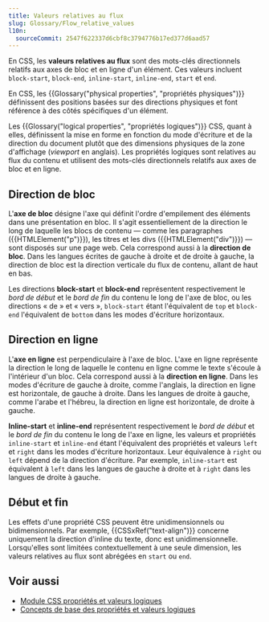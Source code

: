 ```yaml
---
title: Valeurs relatives au flux
slug: Glossary/Flow_relative_values
l10n:
  sourceCommit: 2547f622337d6cbf8c3794776b17ed377d6aad57
---
```


En CSS, les **valeurs relatives au flux** sont des mots-clés directionnels relatifs aux axes de bloc et en ligne d'un élément. Ces valeurs incluent `block-start`, `block-end`, `inline-start`, `inline-end`, `start` et `end`.

En CSS, les {{Glossary("physical properties", "propriétés physiques")}} définissent des positions basées sur des directions physiques et font référence à des côtés spécifiques d'un élément.

Les {{Glossary("logical properties", "propriétés logiques")}} CSS, quant à elles, définissent la mise en forme en fonction du mode d'écriture et de la direction du document plutôt que des dimensions physiques de la zone d'affichage (<i lang="en">viewport</i> en anglais). Les propriétés logiques sont relatives au flux du contenu et utilisent des mots-clés directionnels relatifs aux axes de bloc et en ligne.

## Direction de bloc

L'**axe de bloc** désigne l'axe qui définit l'ordre d'empilement des éléments dans une présentation en bloc. Il s'agit essentiellement de la direction le long de laquelle les blocs de contenu — comme les paragraphes ({{HTMLElement("p")}}), les titres et les divs ({{HTMLElement("div")}}) — sont disposés sur une page web. Cela correspond aussi à la **direction de bloc**. Dans les langues écrites de gauche à droite et de droite à gauche, la direction de bloc est la direction verticale du flux de contenu, allant de haut en bas.

Les directions **block-start** et **block-end** représentent respectivement le _bord de début_ et le _bord de fin_ du contenu le long de l'axe de bloc, ou les directions «&nbsp;de&nbsp;» et «&nbsp;vers&nbsp;», `block-start` étant l'équivalent de `top` et `block-end` l'équivalent de `bottom` dans les modes d'écriture horizontaux.

## Direction en ligne

L'**axe en ligne** est perpendiculaire à l'axe de bloc. L'axe en ligne représente la direction le long de laquelle le contenu en ligne comme le texte s'écoule à l'intérieur d'un bloc. Cela correspond aussi à la **direction en ligne**. Dans les modes d'écriture de gauche à droite, comme l'anglais, la direction en ligne est horizontale, de gauche à droite. Dans les langues de droite à gauche, comme l'arabe et l'hébreu, la direction en ligne est horizontale, de droite à gauche.

**Inline-start** et **inline-end** représentent respectivement le _bord de début_ et le _bord de fin_ du contenu le long de l'axe en ligne, les valeurs et propriétés `inline-start` et `inline-end` étant l'équivalent des propriétés et valeurs `left` et `right` dans les modes d'écriture horizontaux. Leur équivalence à `right` ou `left` dépend de la direction d'écriture. Par exemple, `inline-start` est équivalent à `left` dans les langues de gauche à droite et à `right` dans les langues de droite à gauche.

## Début et fin

Les effets d'une propriété CSS peuvent être unidimensionnels ou bidimensionnels. Par exemple, {{CSSxRef("text-align")}} concerne uniquement la direction d'inline du texte, donc est unidimensionnelle. Lorsqu'elles sont limitées contextuellement à une seule dimension, les valeurs relatives au flux sont abrégées en `start` ou `end`.

## Voir aussi

- [Module CSS propriétés et valeurs logiques](/fr/docs/Web/CSS/CSS_logical_properties_and_values)
- [Concepts de base des propriétés et valeurs logiques](/fr/docs/Web/CSS/CSS_logical_properties_and_values/Basic_concepts_of_logical_properties_and_values)
